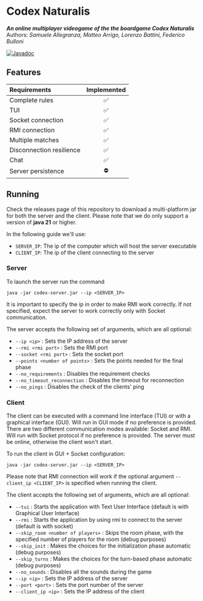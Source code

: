 # Codex Naturalis
**_An online multiplayer videogame of the the boardgame Codex Naturalis_**
Authors: _Samuele Allegranza, Matteo Arrigo, Lorenzo Battini, Federico Bulloni_

[![Javadoc](https://img.shields.io/badge/JavaDoc-Online-green)](https://samueleallegranza.github.io/IS24-AM13/javadoc/)

## Features
|  Requirements   | Implemented |
|:-----------------------------|:---------------------------------:|
| Complete rules | ✅ |
| TUI | ✅ |
| Socket connection | ✅ |
| RMI connection | ✅ |
| Multiple matches | ✅ |
| Disconnection resilience | ✅ |
| Chat | ✅ |
| Server persistence | ⛔ |

## Running
Check the releases page of this repository to download a multi-platform jar for both the server and the client. Please note that we do only support a version of **java 21** or higher.

In the following guide we'll use:
- `SERVER_IP`: The ip of the computer which will host the server executable
- `CLIENT_IP`: The ip of the client connecting to the server

### Server
To launch the server run the command
```
java -jar codex-server.jar --ip <SERVER_IP>
```
It is important to specify the ip in order to make RMI work correctly. If not specified, expect the server to work correctly only with Socket communication.

The server accepts the following set of arguments, which are all optional:
- `--ip <ip>`                          : Sets the IP address of the server
- `--rmi <rmi port>`                   : Sets the RMI port
- `--socket <rmi port>`                : Sets the socket port
- `--points <number of points>`        : Sets the points needed for the final phase
- `--no_requirements`                  : Disables the requirement checks
- `--no_timeout_reconnection`          : Disables the timeout for reconnection
- `--no_pings`                         : Disables the check of the clients' ping


### Client
The client can be executed with a command line interface (TUI) or with a graphical interface (GUI). Will run in GUI mode if no preference is provided.
There are two different communication modes available: Socket and RMI. Will run with Socket protocol if no preference is provided.
The server must be online, otherwise the client won't start.

To run the client in GUI + Socket configuration:
```
java -jar codex-server.jar --ip <SERVER_IP>
```

Please note that RMI connection will work if the optional argument `--client_ip <CLIENT_IP>` is specified when running the client.

The client accepts the following set of arguments, which are all optional:
- `--tui`                              : Starts the application with Text User Interface (default is with Graphical User Interface)
- `--rmi`                              : Starts the application by using rmi to connect to the server (default is with socket)
- `--skip_room <number of players>`    : Skips the room phase, with the specified number of players for the room (debug purposes)
- `--skip_init`                        : Makes the choices for the initialization phase automatic (debug purposes)
- `--skip_turns`                       : Makes the choices for the turn-based phase automatic (debug purposes)
- `--no_sounds`                      : Disables all the sounds during the game
- `--ip <ip>`                          : Sets the IP address of the server
- `--port <port>`                      : Sets the port number of the server
- `--client_ip <ip>`                   : Sets the IP address of the client
